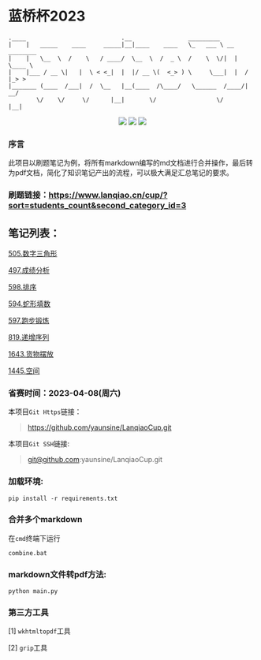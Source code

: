 # 蓝桥杯2023
```
.____                           .__                _________               
|    |   _____    ____     _____|__|____    ____   \_   ___ \ __ ________  
|    |   \__  \  /    \   / ____/  \__  \  /  _ \  /    \  \/|  |  \____ \ 
|    |___ / __ \|   |  \ < <_|  |  |/ __ \(  <_> ) \     \___|  |  /  |_> >
|_______ (____  /___|  /  \__   |__(____  /\____/   \______  /____/|   __/ 
        \/    \/     \/      |__|       \/                 \/      |__|    
```

<div style="text-align: center">
    <img src="https://img.shields.io/badge/语言-python3.7-orange.svg"/>
    <img src="https://img.shields.io/badge/运行终端-Windows-yellow.svg"/>
    <img src="https://img.shields.io/badge/开源协议-MIT协议-green.svg"/>
</div>

### 序言
此项目以刷题笔记为例，将所有markdown编写的md文档进行合并操作，最后转为pdf文档，简化了知识笔记产出的流程，可以极大满足汇总笔记的要求。

### 刷题链接：https://www.lanqiao.cn/cup/?sort=students_count&second_category_id=3


## 笔记列表：

[505.数字三角形](page/505NumberThreeAngle.md)

[497.成绩分析](page/497Grade.md)

[598.排序](page/598Sort.md)

[594.蛇形填数](page/SnakeFillin-594.md)

[597.跑步锻炼](page/RunExercise-597.md)

[819.递增序列](page/IncrementalSequence-819.md)

[1643.货物摆放](page/GoodsPlacement-1463.md)

[1445.空间](page/1445Space.md)


### 省赛时间：2023-04-08(周六)

本项目`Git Https`链接：
> https://github.com/yaunsine/LanqiaoCup.git


本项目`Git SSH`链接:
> git@github.com:yaunsine/LanqiaoCup.git


### 加载环境:
```shell
pip install -r requirements.txt
```

### 合并多个markdown
在`cmd`终端下运行
```shell
combine.bat
```

### markdown文件转pdf方法:
```shell
python main.py
```


### 第三方工具
[1] `wkhtmltopdf`工具

[2] `grip`工具


